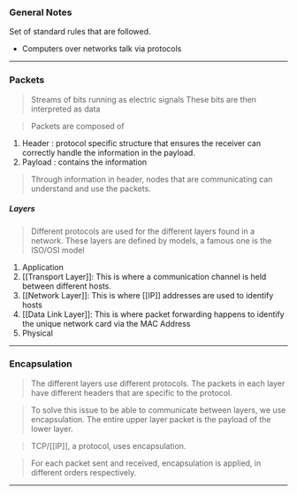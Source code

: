 
### General Notes

Set of standard rules that are followed.
* Computers over networks talk via protocols

---

### Packets

> Streams of bits running as electric signals
> These bits are then interpreted as data

> Packets are composed of 
1. Header : protocol specific structure that ensures the receiver can correctly handle the information in the payload.
2. Payload : contains the information

> Through information in header, nodes that are communicating can understand and use the packets.

##### Layers

> Different protocols are used for the different layers found in a network.
> These layers are defined by models, a famous one is the ISO/OSI model

1. Application
2. [[Transport Layer]]: This is where a communication channel is held between different hosts.
3. [[Network Layer]]: This is where [[IP]] addresses are used to identify hosts
4. [[Data Link Layer]]: This is where packet forwarding happens to identify the unique network card via the MAC Address
5. Physical

---

### Encapsulation

> The different layers use different protocols.
> The packets in each layer have different headers that are specific to the protocol.

> To solve this issue to be able to communicate between layers, we use encapsulation.
> The entire upper layer packet is the payload of the lower layer.

>TCP/[[IP]], a protocol, uses encapsulation.

> For each packet sent and received, encapsulation is applied, in different orders respectively.

---
